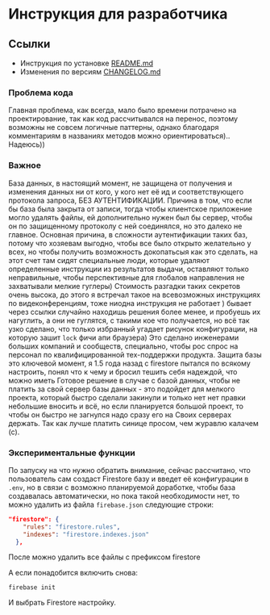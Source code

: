 # Инструкция для разработчика

## Ссылки

- Инструкция по установке [README.md](../README.md#при-первом-запуске)
- Изменения по версиям [CHANGELOG.md](CHANGELOG.md)

### Проблема кода

Главная проблема, как всегда, мало было времени потрачено на проектирование, так как код рассчитывался на перенос, поэтому возможны не совсем логичные паттерны, однако благодаря комментариям в названиях методов можно ориентироваться).. Надеюсь))

### Важное

База данных, в настоящий момент, не защищена от получения и изменения данных ни от кого, у кого нет её ид и соответствующего протокола запроса, БЕЗ АУТЕНТИФИКАЦИИ. Причина в том, что если бы база была закрыта от записи, тогда чтобы клиентское приложение могло удалять файлы, ей дополнительно нужен был бы сервер, чтобы он по защищенному протоколу с ней соединялся, но это далеко не главное. Основная причина, в сложности аутентификации таких баз, потому что хозяевам выгодно, чтобы все было открыто желательно у всех, но чтобы получить возможность докопатьсыя как это сделать, на этот счет там сидят специальные люди, которые удаляют определенные инструкции из результатов выдачи, оставляют только неправильные, чтобы перспективные для глобалов направления не захватывали мелкие гуглеры) Стоимость разгадки таких секретов очень высока, до этого я встречал такое на всевозможных инструкциях по видеконференциям, тоже ниодна инструкция не работает ) бывает через ссылки случайно находишь решения более менее, и пробуешь их нагуглить, а они не гуглятся, с такими кое что получается, но всё так узко сделано, что только избранный угадает рисунок конфигурации, на которую зашит `lock` фичи апи браузера) Это сделано инженерами больших компаний и сообществ, специально, чтобы рос спрос на персонал по квалифицированной тех-поддержки продукта. Защита базы это ключевой момент, я 1.5 года назад с firestore пытался по всякому настроить, понял что к чему и бросил тешить себя надеждой, что можно иметь Готовое решение в случае с базой данных, чтобы не платить за свой сервер базы данных - это подойдет для мелкого проекта, который быстро сделали закинули и только нет нет правки небольшие вносить и всё, но если планируется большой проект, то чтобы он быстро не загнулся надо сразу его на Своих серверах держать. Так как лучше платить синице просом, чем журавлю калачем (с).

### Экспериментальные функции

По запуску на что нужно обратить внимание, сейчас рассчитано, что пользователь сам создаст Firestore базу и введет её конфигурации в `.env`, но в связи с возможно планируемой доработке, чтобы база создавалась автоматически, но пока такой необходимости нет, то можно удалить из файла `firebase.json` следующие строки:

```json
"firestore": {
    "rules": "firestore.rules",
    "indexes": "firestore.indexes.json"
  },

```

После можно удалить все файлы с префиксом firestore

А если понадобится включить снова:

```
firebase init
```

И выбрать Firestore настройку.

